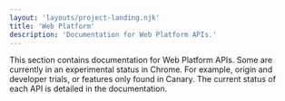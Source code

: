 ```yaml
---
layout: 'layouts/project-landing.njk'
title: 'Web Platform'
description: 'Documentation for Web Platform APIs.'
---
```


This section contains documentation for Web Platform APIs. Some are currently in an experimental status in Chrome. For example, origin and developer trials, or features only found in Canary. The current status of each API is detailed in the documentation.
